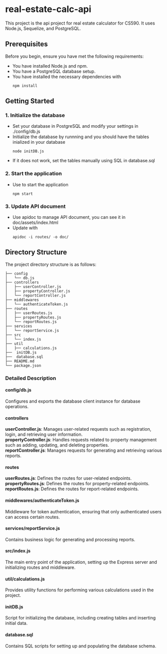# real-estate-calc-api
This project is the api project for real estate calculator for CS590. It uses Node.js, Sequelize, and PostgreSQL.

## Prerequisites

Before you begin, ensure you have met the following requirements:

- You have installed Node.js and npm.
- You have a PostgreSQL database setup.
- You have installed the necessary dependencies with
  ```
  npm install
  ```

## Getting Started

### 1. Initialize the database
- Set your database in PostgreSQL and modify your settings in ./config/db.js 
- Initialize the database by runnning and you should have the tables inialized in your database
  ```
  node initDB.js
  ```
- If it does not work, set the tables manually using SQL in database.sql

### 2. Start the application
- Use to start the application
  ```
  npm start
  ```
  
### 3. Update API document
- Use apidoc to manage API document, you can see it in doc/assets/index.html
- Update with
  ```
  apidoc -i routes/ -o doc/
  ```
## Directory Structure
The project directory structure is as follows:
```
├── config
│   └── db.js
├── controllers
│   ├── userController.js
│   ├── propertyController.js
│   └── reportController.js
├── middlewares
│   └── authenticateToken.js
├── routes
│   ├── userRoutes.js
│   ├── propertyRoutes.js
│   └── reportRoutes.js
├── services
│   └── reportService.js
├── src
│   └── index.js
├── util
│   ├── calculations.js
├──  initDB.js
├──  database.sql
├── README.md
└── package.json
```
### Detailed Description
#### config/db.js
Configures and exports the database client instance for database operations.

#### controllers
**userController.js**: Manages user-related requests such as registration, login, and retrieving user information.<br>
**propertyController.js**: Handles requests related to property management such as adding, updating, and deleting properties.<br>
**reportController.js**: Manages requests for generating and retrieving various reports.

#### routes
**userRoutes.js**: Defines the routes for user-related endpoints.<br>
**propertyRoutes.js**: Defines the routes for property-related endpoints.<br>
**reportRoutes.js**: Defines the routes for report-related endpoints.

#### middlewares/authenticateToken.js
Middleware for token authentication, ensuring that only authenticated users can access certain routes.

#### services/reportService.js
Contains business logic for generating and processing reports.

#### src/index.js
The main entry point of the application, setting up the Express server and initializing routes and middleware.

#### util/calculations.js
Provides utility functions for performing various calculations used in the project.

#### initDB.js
Script for initializing the database, including creating tables and inserting initial data.

#### database.sql
Contains SQL scripts for setting up and populating the database schema.

